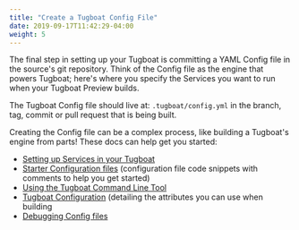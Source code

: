 ```yaml
---
title: "Create a Tugboat Config File"
date: 2019-09-17T11:42:29-04:00
weight: 5
---
```


The final step in setting up your Tugboat is committing a YAML Config file in
the source's git repository. Think of the Config file as the engine that powers
Tugboat; here's where you specify the Services you want to run when your Tugboat
Preview builds.

The Tugboat Config file should live at: `.tugboat/config.yml` in the branch,
tag, commit or pull request that is being built.

Creating the Config file can be a complex process, like building a Tugboat's
engine from parts! These docs can help get you started:

- [Setting up Services in your Tugboat](/setting-up-services/)
- [Starter Configuration files](/starter-configs/) (configuration file code
  snippets with comments to help you get started)
- [Using the Tugboat Command Line Tool](/tugboat-cli/)
- [Tugboat Configuration](/reference/tugboat-configuration/) (detailing the
  attributes you can use when building
- [Debugging Config files](/troubleshooting/debug-config-file/)
